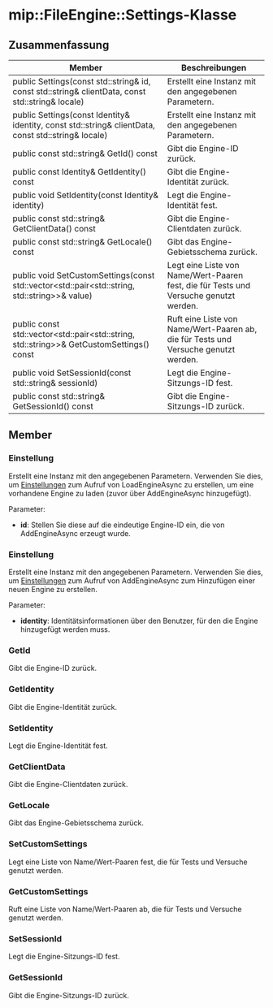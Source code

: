 # <a name="class-mipfileenginesettings"></a>mip::FileEngine::Settings-Klasse 
  
## <a name="summary"></a>Zusammenfassung
 Member                        | Beschreibungen                                
--------------------------------|---------------------------------------------
 public Settings(const std::string& id, const std::string& clientData, const std::string& locale)  |  Erstellt eine Instanz mit den angegebenen Parametern.
 public Settings(const Identity& identity, const std::string& clientData, const std::string& locale)  |  Erstellt eine Instanz mit den angegebenen Parametern.
 public const std::string& GetId() const  |  Gibt die Engine-ID zurück.
 public const Identity& GetIdentity() const  |  Gibt die Engine-Identität zurück.
 public void SetIdentity(const Identity& identity)  |  Legt die Engine-Identität fest.
 public const std::string& GetClientData() const  |  Gibt die Engine-Clientdaten zurück.
 public const std::string& GetLocale() const  |  Gibt das Engine-Gebietsschema zurück.
public void SetCustomSettings(const std::vector<std::pair<std::string, std::string>>& value)  |  Legt eine Liste von Name/Wert-Paaren fest, die für Tests und Versuche genutzt werden.
public const std::vector<std::pair<std::string, std::string>>& GetCustomSettings() const  |  Ruft eine Liste von Name/Wert-Paaren ab, die für Tests und Versuche genutzt werden.
 public void SetSessionId(const std::string& sessionId)  |  Legt die Engine-Sitzungs-ID fest.
 public const std::string& GetSessionId() const  |  Gibt die Engine-Sitzungs-ID zurück.
  
## <a name="members"></a>Member
  
### <a name="settings"></a>Einstellung
Erstellt eine Instanz mit den angegebenen Parametern.
Verwenden Sie dies, um [Einstellungen](class_mip_fileengine_settings.md) zum Aufruf von LoadEngineAsync zu erstellen, um eine vorhandene Engine zu laden (zuvor über AddEngineAsync hinzugefügt).

Parameter:  
* **id**: Stellen Sie diese auf die eindeutige Engine-ID ein, die von AddEngineAsync erzeugt wurde.


  
### <a name="settings"></a>Einstellung
Erstellt eine Instanz mit den angegebenen Parametern.
Verwenden Sie dies, um [Einstellungen](class_mip_fileengine_settings.md) zum Aufruf von AddEngineAsync zum Hinzufügen einer neuen Engine zu erstellen.

Parameter:  
* **identity**: Identitätsinformationen über den Benutzer, für den die Engine hinzugefügt werden muss.


  
### <a name="getid"></a>GetId
Gibt die Engine-ID zurück.
  
### <a name="getidentity"></a>GetIdentity
Gibt die Engine-Identität zurück.
  
### <a name="setidentity"></a>SetIdentity
Legt die Engine-Identität fest.
  
### <a name="getclientdata"></a>GetClientData
Gibt die Engine-Clientdaten zurück.
  
### <a name="getlocale"></a>GetLocale
Gibt das Engine-Gebietsschema zurück.
  
### <a name="setcustomsettings"></a>SetCustomSettings
Legt eine Liste von Name/Wert-Paaren fest, die für Tests und Versuche genutzt werden.
  
### <a name="getcustomsettings"></a>GetCustomSettings
Ruft eine Liste von Name/Wert-Paaren ab, die für Tests und Versuche genutzt werden.
  
### <a name="setsessionid"></a>SetSessionId
Legt die Engine-Sitzungs-ID fest.
  
### <a name="getsessionid"></a>GetSessionId
Gibt die Engine-Sitzungs-ID zurück.